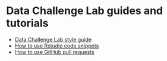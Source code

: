 # Data Challenge Lab guides and tutorials

* [Data Challenge Lab style guide](style-guide.md)
* [How to use Rstudio code snippets](rstudio-snippets.md)
* [How to use GitHub pull requests](pull-requests.md)
